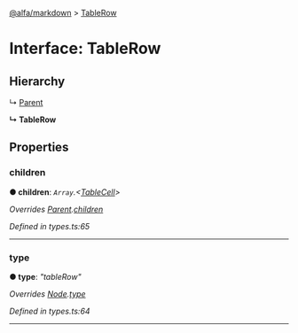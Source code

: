 [@alfa/markdown](../README.md) > [TableRow](../interfaces/tablerow.md)

# Interface: TableRow

## Hierarchy

↳ [Parent](parent.md)

**↳ TableRow**

## Properties

<a id="children"></a>

### children

**● children**: _`Array`.<[TableCell](tablecell.md)>_

_Overrides [Parent](parent.md).[children](parent.md#children)_

_Defined in types.ts:65_

---

<a id="type"></a>

### type

**● type**: _"tableRow"_

_Overrides [Node](node.md).[type](node.md#type)_

_Defined in types.ts:64_

---
